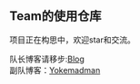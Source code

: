 Team的使用仓库
---------------
项目正在构思中，欢迎star和交流。

队长博客请移步:[Blog](https://huiprogramer.github.io "我的博客")<br/>
副队博客：[Yokemadman](https://www.cnblogs.com/Yotakuleetspeak/)